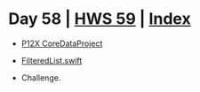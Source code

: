 # Day 58 | [HWS 59](https://www.hackingwithswift.com/100/swiftui/59) | [Index](https://github.com/JulesMoorhouse/100DaysOfSwiftUI/blob/main/README.md)

- [P12X CoreDataProject](https://github.com/JulesMoorhouse/100DaysOfSwiftUI/blob/main/P12X%20CoreDataProject/P12F%20CoreDataProject/ContentView.swift) 
- [FilteredList.swift](https://github.com/JulesMoorhouse/100DaysOfSwiftUI/blob/main/P12X%20CoreDataProject/P12F%20CoreDataProject/FilteredList.swift) 

- Challenge. 
